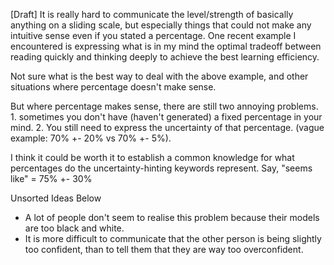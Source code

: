 \[Draft\] It is really hard to communicate the level/strength of basically anything on a sliding scale, but especially things that could not make any intuitive sense even if you stated a percentage. One recent example I encountered is expressing what is in my mind the optimal tradeoff between reading quickly and thinking deeply to achieve the best learning efficiency.

Not sure what is the best way to deal with the above example, and other situations where percentage doesn't make sense.

But where percentage makes sense, there are still two annoying problems. 1. sometimes you don't have (haven't generated) a fixed percentage in your mind. 2. You still need to express the uncertainty of that percentage. (vague example: 70% +- 20% vs 70% +- 5%).

I think it could be worth it to establish a common knowledge for what percentages do the uncertainty-hinting keywords represent. Say, "seems like" = 75% +- 30%

Unsorted Ideas Below

*   A lot of people don't seem to realise this problem because their models are too black and white.
*   It is more difficult to communicate that the other person is being slightly too confident, than to tell them that they are way too overconfident.
